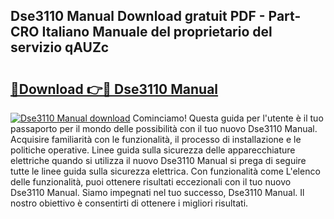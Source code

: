 ## Dse3110 Manual Download gratuit PDF - Part-CRO Italiano Manuale del proprietario del servizio qAUZc

# <h2><a href="http://dfel32.blite.top/?on=Dse3110+Manual">🔗Download 👉🔴 Dse3110 Manual</a></h2>

[![Dse3110 Manual download](https://i.imgur.com/lujVjoI.png)](http://dfel32.blite.top/?on=Dse3110+Manual)
Cominciamo! Questa guida per l'utente è il tuo passaporto per il mondo delle possibilità con il tuo nuovo Dse3110 Manual. Acquisire familiarità con le funzionalità, il processo di installazione e le politiche operative. Linee guida sulla sicurezza delle apparecchiature elettriche quando si utilizza il nuovo Dse3110 Manual si prega di seguire tutte le linee guida sulla sicurezza elettrica. Con funzionalità come L'elenco delle funzionalità, puoi ottenere risultati eccezionali con il tuo nuovo Dse3110 Manual. Siamo impegnati nel tuo successo, Dse3110 Manual. Il nostro obiettivo è consentirti di ottenere i migliori risultati.

